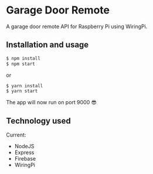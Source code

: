 # Garage Door Remote

A garage door remote API for Raspberry Pi using WiringPi.

## Installation and usage
```sh
$ npm install
$ npm start
```
or
```sh
$ yarn install
$ yarn start
```

The app will now run on port 9000 😎

## Technology used

Current:
  - NodeJS
  - Express
  - Firebase
  - WiringPi
